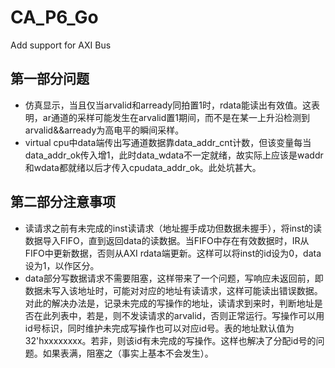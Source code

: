 # CA_P6_Go
Add support for AXI Bus
## 第一部分问题
* 仿真显示，当且仅当arvalid和arready同拍置1时，rdata能读出有效值。这表明，ar通道的采样可能发生在arvalid置1期间，而不是在某一上升沿检测到arvalid&&arready为高电平的瞬间采样。
* virtual cpu中data端传出写通道数据靠data_addr_cnt计数，但该变量每当data_addr_ok传入增1，此时data_wdata不一定就绪，故实际上应该是waddr和wdata都就绪以后才传入cpudata_addr_ok。此处坑甚大。

## 第二部分注意事项
* 读请求之前有未完成的inst读请求（地址握手成功但数据未握手），将inst的读数据导入FIFO，直到返回data的读数据。当FIFO中存在有效数据时，IR从FIFO中更新数据，否则从AXI rdata端更新。这样可以将inst的id设为0，data设为1，以作区分。
* data部分写数据请求不需要阻塞，这样带来了一个问题，写响应未返回前，即数据未写入该地址时，可能对对应的地址有读请求，这样可能读出错误数据。对此的解决办法是，记录未完成的写操作的地址，读请求到来时，判断地址是否在此列表中，若是，则不发读请求的arvalid，否则正常运行。写操作可以用id号标识，同时维护未完成写操作也可以对应id号。表的地址默认值为32'hxxxxxxxx。若非，则该id有未完成的写操作。这样也解决了分配id号的问题。如果表满，阻塞之（事实上基本不会发生）。
